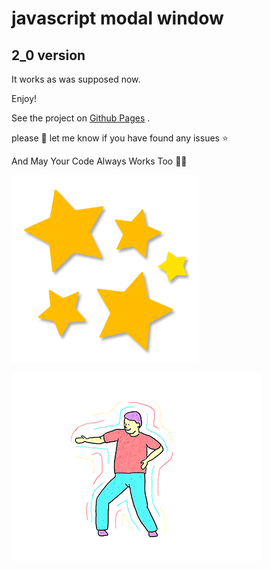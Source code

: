 # javascript modal window

## 2_0 version

It works as was supposed now.

Enjoy!

See the project on [Github Pages](https://hacking-nassa-with-html.github.io/modal_window_2_0/) .

please 🙌 let me know if you have found any issues ⭐

And May Your Code Always Works Too 🍾🥂


![](https://github.com/Hacking-NASSA-with-HTML/Array_iteration_cheatsheet/blob/main/star.gif)

![](https://github.com/Hacking-NASSA-with-HTML/keep-alive-server/blob/main/assets/happy-happy.gif)
